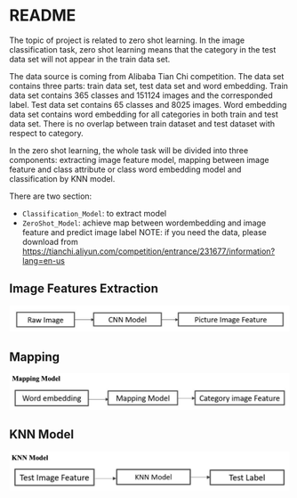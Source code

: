 # README

The topic of project is related to zero shot learning. In the image classification task, zero shot learning means that the category in the test data set will not appear in the train data set.

The data source is coming from Alibaba Tian Chi competition. The data set contains three parts: train data set, test data set and word embedding. Train data set contains 365 classes and 151124 images and the corresponded label. Test data set contains 65 classes and 8025 images. Word embedding data set contains word embedding for all categories in both train and test data set. There is no overlap between train dataset and test dataset with respect to category.

In the zero shot learning, the whole task will be divided into three components: extracting image feature model, mapping between image feature and class attribute or class word embedding model and classification by KNN model.

There are two section:
- `Classification_Model`: to extract model
- `ZeroShot_Model`: achieve map between wordembedding and image feature and predict image label
NOTE: if you need the data, please download from https://tianchi.aliyun.com/competition/entrance/231677/information?lang=en-us

## Image Features Extraction
![r](assets/model1.png)

## Mapping
![r](assets/model2.png)

## KNN Model
![r](assets/model3.png)
